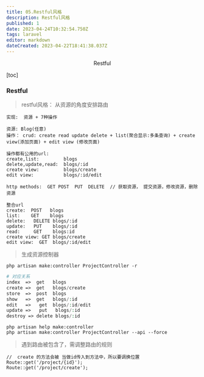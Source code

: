 ```yaml
---
title: 05.Restful风格
description: Restful风格
published: 1
date: 2023-04-24T10:32:54.750Z
tags: laravel
editor: markdown
dateCreated: 2023-04-22T18:41:38.037Z
---
```


<center>Restful</center>





[toc]





### Restful

> restful风格： 从资源的角度安排路由

```shell
实现:  资源 + 7种操作

资源: Blog(任意) 
操作： crud: create read update delete + list(聚合显示:多条查询) + create view(添加页面) + edit view (修改页面)

操作都有公用的url:
create,list:         blogs
delete,update,read:  blogs/:id
create view:         blogs/create
edit view:           blogs/:id/edit 

http methods:  GET POST  PUT  DELETE  // 获取资源， 提交资源，修改资源，删除资源

整合url
create:  POST   blogs
list:    GET    blogs
delete:   DELETE blogs/:id
update:   PUT    blogs/:id
read:     GET    blogs:id
create view: GET blogs/create
edit view:  GET  blogs/:id/edit
```



> 生成资源控制器

```shell
php artisan make:controller ProjectController -r 
```

```php
# 对应关系
index  =>  get   blogs 
create =>  get   blogs/create
store  =>  post  blogs
show   =>  get   blogs/:id
edit   =>   get  blogs/:id/edit
update =>   put   blogs/:id
destroy => delete blogs/:id
```

```shell
php artisan help make:controller 
php artisan make:controller ProjectController --api --force
```

> 遇到路由被包含了，需调整路由的规则

```shell
//  create 的方法会被 当做id传入到方法中，所以要调换位置
Route::get('/project/{id}');
Route::get('/project/create');
```






























